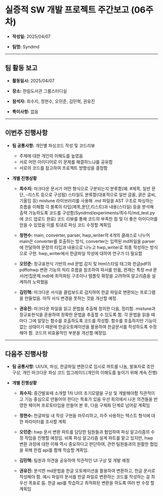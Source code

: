 # 실증적 SW 개발 프로젝트 주간보고 (06주차)
- **작성일:** 2025/04/07

- **팀명:** Syndmd

***

## 팀 활동 보고
- **활동일시:** 2025/04/07

- **장소:** 한림도서관 그룹스터디실

- **참석자:** 최수지, 정현수, 오민준, 김민혁, 권유진

- **특이사항:** 없음

***

## 이번주 진행사항
- **팀 공통사항:** 개인별 파싱코드 작성 및 코드리뷰
  - 주제에 대한 개인의 이해도를 높였음
  - 서로 어떤 아이디어로 이 문제를 해결하느냐를 공유함
  - 서로의 코드를 참고하여 프로젝트 방향성을 결정함

- **개별 진행상황**

  - **최수지:** 마크다운 문서가 어떤 형식으로 구분되는지 분류함(예: #제목, 일반 문단, -리스트 등으로 구성됨) 스타일도 분류함(대표적으로 일반 글꼴, 굵은 글씨, 기울임 등) mistune 라이브러리를 사용해 .md 파일을 AST 구조로 파싱하는 흐름을 이해함 각 블록의 타입(제목,문단,리스트)과 내용(스타일) 등을 분석해 출력 가능하도록 코드를 구성함(Syndmd/experiments/최수지/md_test.py에 코드 업로드 완료) 코드 리뷰를 통해 코드의 부족한 점 및 더 좋은 아이디어를 얻을 수 있었음 이를 토대로 파싱 코드 수정할 계획임

  - **정현수:** main, converter, parser, hwp_writer의 4개의 클래스로 나누어 main은 converter를 호출하는 방식, converter는 입력된 md파일을 parser에 전달하여 문장의 타입과 내용으로 나누고 hwp_writer로 최종 작성하는 방식으로 구현. hwp_writer에서 한글파일 작성에 대하여 연구가 더 필요함

  - **오민준:** 정규표현식 기반의 md 문법 감지 및 html스타일 태그와 한글pdf의 pdftohwp 변환 기능의 처리 흐름을 참조하여 파서를 만듦, 현재는 특정 md 문서(빈집문제.md)에 최적화된 구조이나 템플릿 확장을 고려하여 알고리즘을 설계하려 노력했음

  - **김민혁:** 마크다운 서식을 클립보드로 감지하여 한글 파일로 변환되는 프로그램을 만들었음. 아직 서식 변경을 못하는 것을 개선할 예정.

  - **권유진:** 마크다운 파일을 읽고 문법을 추출해 정의한 다음, 정리함. mistune과 정규표현식을 혼용하여 정확한 문법을 추출할 수 있도록 함. 각 문법을 읽을 때마다 그에 알맞는 함수를 호출하도록 코드를 작성함. 함수를 호출하지만 기능이 없는 상태이기 때문에 한글오토메이션을 활용하여 한글문서를 작성하도록 수정해야 함. 코드의 비효율적인 부분을 개선할 예정임.

***

## 다음주 진행사항
- **팀 공통사항:** UI/UX, 파싱, 한글파일 변환으로 임시로 파트를 나눔, 발표자료 초안 구상, 개인 마크다운 파싱 코드 업그레이드(개인의 이해도를 높이기 위해 계속 진행)

- **개별 진행상황** 

  - **최수지:** 중간발표때 소개할 1차 UI의 초기모델을 구상 및 개발해야함 직관적이고 기능 중심으로 만들어야 한다는 목표가 있음 우선 회의에서 나온 의견들을 반영한 페이퍼 프로토타입을 만들어 본 후, 다음 구체화 단계로 넘어갈 계획임

  - **정현수:** 한글파일 내 작성 구현을 마무리하고, 자주 사용하는 텍스트 형식에 대한 파라미터를 조사할 계획

  - **오민준:** hwp 문서 변환 파트를 담당한 팀원들과 협업하여 파싱 알고리즘의 수정 작업을 진행할 예정임. 비록 파싱 알고리즘 설계 파트를 맡고 있지만, hwp 변환 과정에 대한 이해 역시 중요하다고 판단하여, 관련 팀원들과의 원활한 협업을 위해 한컴 api를 함께 학습할 계획임.

  - **김민혁:** 팀원과 의견을 공유하여 직관적인 UI 구상 및 개발 예정

  - **권유진:** 분석한 md문법을 한글 오토메이션을 활용하여 변환하고, 한글 문서로 작성해야 함. 예시 파일의 문서를 한글 파일로 변환하는 코드를 작성하는 걸 최우선 목표로 둠. 한글 api를 학습하고 최적화된 변환을 하도록 여러 번 수정 할 계획임
